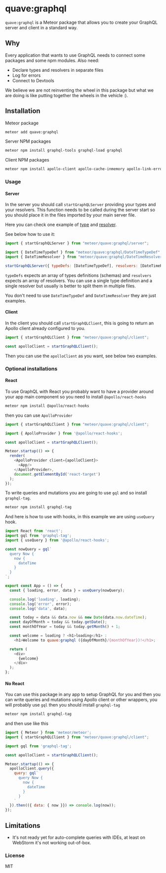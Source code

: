 # quave:graphql

`quave:graphql` is a Meteor package that allows you to create your GraphQL server and client in a standard way.
  
## Why
Every application that wants to use GraphQL needs to connect some packages and some npm modules. Also need:
- Declare types and resolvers in separate files
- Log for errors
- Connect to Devtools

We believe we are not reinventing the wheel in this package but what we are doing is like putting together the wheels in the vehicle :).
  
## Installation

Meteor package
```sh
meteor add quave:graphql
```
Server NPM packages
```sh
meteor npm install graphql-tools graphql-load graphql
```
Client NPM packages
```sh
meteor npm install apollo-client apollo-cache-inmemory apollo-link-error apollo-link-ddp
```

### Usage

#### Server
In the server you should call `startGraphQLServer` providing your types and your resolvers. This function needs to be called during the server start so you should place it in the files imported by your main server file.

Here you can check one example of [type](https://github.com/quavedev/graphql/blob/master/DateTimeTypeDef.js) and [resolver](https://github.com/quavedev/graphql/blob/master/DateTimeResolver.js).

See below how to use it:
```javascript
import { startGraphQLServer } from "meteor/quave:graphql/server";

import { DateTimeTypeDef } from "meteor/quave:graphql/DateTimeTypeDef";
import { DateTimeResolver } from "meteor/quave:graphql/DateTimeResolver";

startGraphQLServer({ typeDefs: [DateTimeTypeDef], resolvers: [DateTimeResolver] });
```
`typeDefs` expects an array of types definitions (schemas) and `resolvers` expects an array of resolvers. You can use a single type definition and a single resolver but usually is better to split them in multiple files. 

You don't need to use `DateTimeTypeDef` and `DateTimeResolver` they are just examples.

#### Client
In the client you should call `startGraphQLClient`, this is going to return an Apollo client already configured to you.
```javascript
import { startGraphQLClient } from "meteor/quave:graphql/client";

const apolloClient = startGraphQLClient();
```
Then you can use the `apolloClient` as you want, see below two examples.
 
### Optional installations

#### React
To use GraphQL with React you probably want to have a provider around your app main component so you need to install `@apollo/react-hooks` 

```sh
meteor npm install @apollo/react-hooks
```

then you can use `ApolloProvider`

```javascript
import { startGraphQLClient } from "meteor/quave:graphql/client";

import { ApolloProvider } from '@apollo/react-hooks';

const apolloClient = startGraphQLClient();

Meteor.startup(() => {
  render(
    <ApolloProvider client={apolloClient}>
      <App/>
    </ApolloProvider>, 
    document.getElementById('react-target')
  );
});
```

To write queries and mutations you are going to use `gql` and so install `graphql-tag`.

```sh
meteor npm install graphql-tag
```

And here is how to use with hooks, in this example we are using `useQuery` hook.

```javascript
import React from 'react';
import gql from 'graphql-tag';
import { useQuery } from '@apollo/react-hooks';

const nowQuery = gql`
  query Now {
    now {
      dateTime
    }
  }
`;

export const App = () => {
  const { loading, error, data } = useQuery(nowQuery);

  console.log('loading', loading);
  console.log('error', error);
  console.log('data', data);

  const today = data && data.now && new Date(data.now.dateTime);
  const dayOfMonth = today && today.getDate();
  const monthOfYear = today && today.getMonth() + 1;

  const welcome = loading ? <h1>loading</h1> :
    <h1>Welcome to quave:graphql ({dayOfMonth}/{monthOfYear})!</h1>;

  return (
    <div>
      {welcome}
    </div>
  );
};
```

#### No React
You can use this package in any app to setup GraphQL for you and then you can write queries and mutations using Apollo client or other wrappers, you will probably use `gql` then you should install `graphql-tag`

```sh
meteor npm install graphql-tag
```
and then use like this

```javascript
import { Meteor } from 'meteor/meteor';
import { startGraphQLClient } from "meteor/quave:graphql/client";

import gql from 'graphql-tag';

const apolloClient = startGraphQLClient();

Meteor.startup(() => {
  apolloClient.query({
    query: gql`
      query Now {
        now {
          dateTime
        }
      }
    `
  }).then(({ data: { now }}) => console.log(now));
});
```

## Limitations
- It's not ready yet for auto-complete queries with IDEs, at least on WebStorm it's not working out-of-box.

### License

MIT
